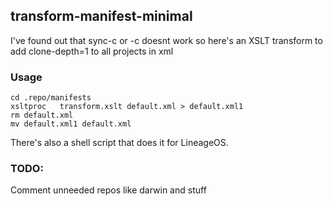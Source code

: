  ## transform-manifest-minimal

I've found out that sync-c or -c doesnt work
so here's an XSLT transform to add clone-depth=1 to all projects in xml

### Usage
```
cd .repo/manifests
xsltproc   transform.xslt default.xml > default.xml1
rm default.xml
mv default.xml1 default.xml
```

There's also a shell script that does it for LineageOS.



### TODO:
Comment unneeded repos like darwin and stuff
